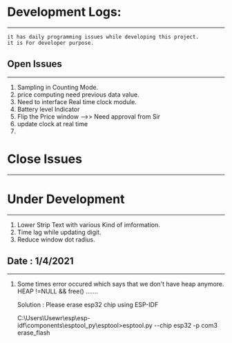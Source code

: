 

# Development Logs:
-----------


```
it has daily programming issues while developing this project.
it is For developer purpose. 
```


## Open Issues
---------------
1. Sampling in Counting Mode.
2. price computing need previous data value. 
3. Need to interface Real time clock module. 
4. Battery level Indicator
5. Flip the Price window -->> Need approval from Sir  
6. update clock at real time
7. 

# Close Issues
----------------




# Under Development
---------------------
1. Lower Strip Text with various Kind of imformation.  
2.  Time lag while updating digit. 
3.    Reduce window dot radius.


## Date : 1/4/2021
---------

1. Some times error occured which says that we don't have heap anymore.
   HEAP !=NULL && free() .......

   Solution : Please erase esp32 chip using ESP-IDF
  
   C:\Users\Usewr\esp\esp-idf\components\esptool_py\esptool>esptool.py --chip esp32 -p com3 erase_flash

